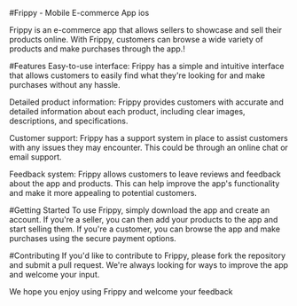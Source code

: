 #Frippy - Mobile E-commerce App ios

Frippy is an e-commerce app that allows sellers to showcase and sell their products online. With Frippy, customers can browse a wide variety of products and make purchases through the app.!
 
#Features
Easy-to-use interface: Frippy has a simple and intuitive interface that allows customers to easily find what they're looking for and make purchases without any hassle.

Detailed product information: Frippy provides customers with accurate and detailed information about each product, including clear images, descriptions, and specifications.



Customer support: Frippy has a support system in place to assist customers with any issues they may encounter. This could be through an online chat or email support.

Feedback system: Frippy allows customers to leave reviews and feedback about the app and products. This can help improve the app's functionality and make it more appealing to potential customers.

#Getting Started
To use Frippy, simply download the app and create an account. If you're a seller, you can then add your products to the app and start selling them. If you're a customer, you can browse the app and make purchases using the secure payment options.



#Contributing
If you'd like to contribute to Frippy, please fork the repository and submit a pull request. We're always looking for ways to improve the app and welcome your input.



We hope you enjoy using Frippy and welcome your feedback

